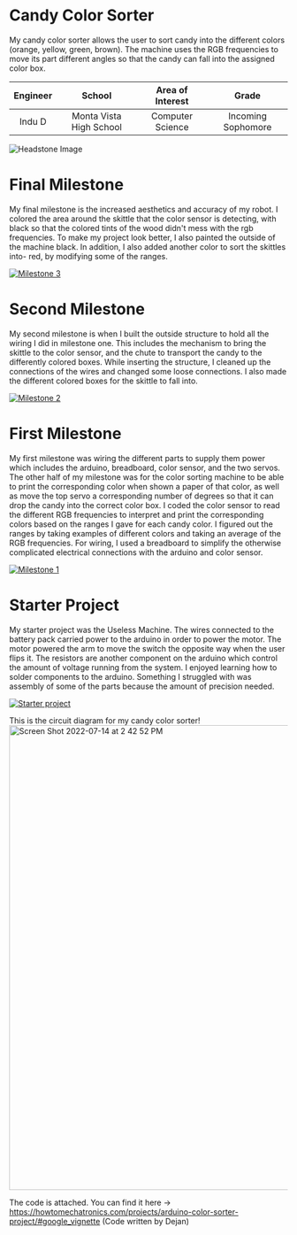 ﻿# Candy Color Sorter
My candy color sorter allows the user to sort candy into the different colors (orange, yellow, green, brown). The machine uses the RGB frequencies to move its part different angles so that the candy can fall into the assigned color box. 

| **Engineer** | **School** | **Area of Interest** | **Grade** |
|:--:|:--:|:--:|:--:|
| Indu D | Monta Vista High School | Computer Science | Incoming Sophomore

![Headstone Image](https://bluestampengineering.com/wp-content/uploads/2016/05/improve.jpg)
  
# Final Milestone
My final milestone is the increased aesthetics and accuracy of my robot. I colored the area around the skittle that the color sensor is detecting, with black so that the colored tints of the wood didn't mess with the rgb frequencies. To make my project look better, I also painted the outside of the machine black. In addition, I also added another color to sort the skittles into- red, by modifying some of the ranges. 

[![Milestone 3](https://res.cloudinary.com/marcomontalbano/image/upload/v1658342040/video_to_markdown/images/youtube--3Fz8zib8K-k-c05b58ac6eb4c4700831b2b3070cd403.jpg)](https://www.youtube.com/watch?v=3Fz8zib8K-k "Milestone 3")

# Second Milestone

My second milestone is when I built the outside structure to hold all the wiring I did in milestone one. This includes the mechanism to bring the skittle to the color sensor, and the chute to transport the candy to the differently colored boxes. While inserting the structure, I cleaned up the connections of the wires and changed some loose connections. I also made the different colored boxes for the skittle to fall into. 

[![Milestone 2](https://res.cloudinary.com/marcomontalbano/image/upload/v1658342352/video_to_markdown/images/youtube--_snwUmFyKaM-c05b58ac6eb4c4700831b2b3070cd403.jpg)](https://www.youtube.com/watch?v=_snwUmFyKaM "Milestone 2")

# First Milestone

My first milestone was wiring the different parts to supply them power which includes the arduino, breadboard, color sensor, and the two servos. The other half of my milestone was for the color sorting machine to be able to print the corresponding color when shown a paper of that color, as well as move the top servo a corresponding number of degrees so that it can drop the candy into the correct color box. I coded the color sensor to read the different RGB frequencies to interpret and print the corresponding colors based on the ranges I gave for each candy color. I figured out the ranges by taking examples of different colors and taking an average of the RGB frequencies. For wiring, I used a breadboard to simplify the otherwise complicated electrical connections with the arduino and color sensor.   

[![Milestone 1](https://res.cloudinary.com/marcomontalbano/image/upload/v1657738339/video_to_markdown/images/youtube--5TfnNZKhHVI-c05b58ac6eb4c4700831b2b3070cd403.jpg)](https://www.youtube.com/watch?v=5TfnNZKhHVI "Milestone 1")

# Starter Project
My starter project was the Useless Machine. The wires connected to the battery pack carried power to the arduino in order to power the motor. The motor powered the arm to move the switch the opposite way when the user flips it. The resistors are another component on the arduino which control the amount of voltage running from the system. I enjoyed learning how to solder components to the arduino. Something I struggled with was assembly of some of the parts because the amount of precision needed.

[![Starter project](https://res.cloudinary.com/marcomontalbano/image/upload/v1657656507/video_to_markdown/images/youtube--VkKRnvD49vk-c05b58ac6eb4c4700831b2b3070cd403.jpg)](https://www.youtube.com/watch?v=VkKRnvD49vk "Starter project")

This is the circuit diagram for my candy color sorter!
<img width="840" alt="Screen Shot 2022-07-14 at 2 42 52 PM" src="https://user-images.githubusercontent.com/108764468/179091883-1c19063a-e566-440a-9a68-a53f4d014c49.png">

The code is attached. You can find it here -> https://howtomechatronics.com/projects/arduino-color-sorter-project/#google_vignette (Code written by Dejan)
